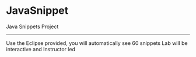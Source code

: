 # JavaSnippet
Java Snippets Project


----------
Use the Eclipse provided, you will automatically see 60 snippets
Lab will be interactive and Instructor led
